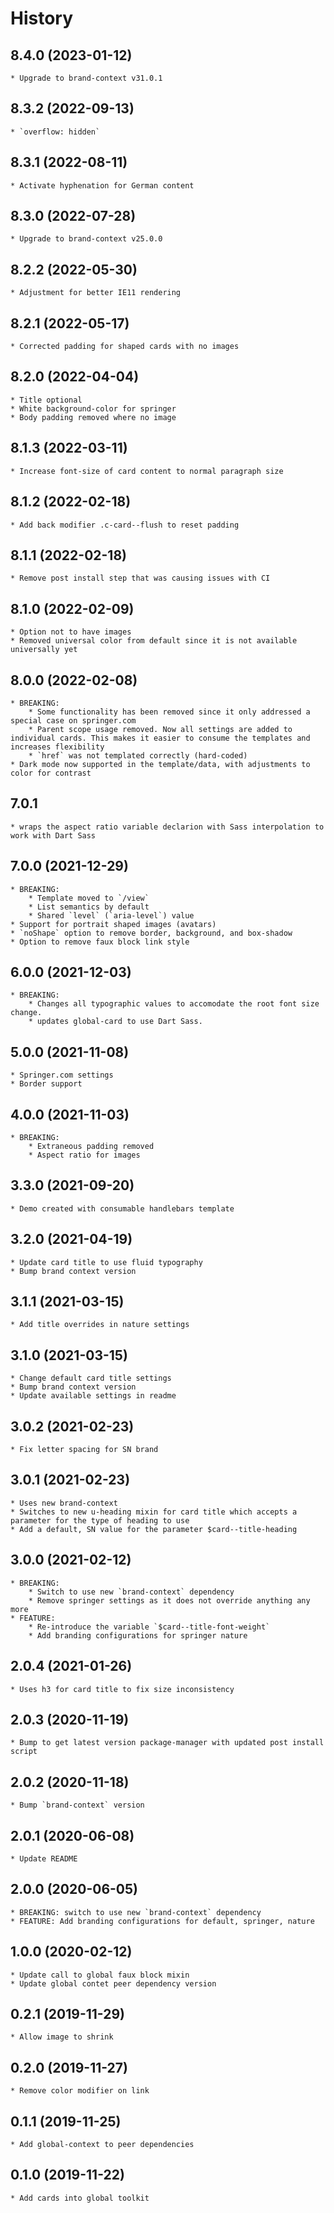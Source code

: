 # History

## 8.4.0 (2023-01-12)
    * Upgrade to brand-context v31.0.1

## 8.3.2 (2022-09-13)
    * `overflow: hidden`

## 8.3.1 (2022-08-11)
    * Activate hyphenation for German content

## 8.3.0 (2022-07-28)
    * Upgrade to brand-context v25.0.0

## 8.2.2 (2022-05-30)
    * Adjustment for better IE11 rendering
## 8.2.1 (2022-05-17)
    * Corrected padding for shaped cards with no images

## 8.2.0 (2022-04-04)
    * Title optional
    * White background-color for springer
    * Body padding removed where no image
## 8.1.3 (2022-03-11)
    * Increase font-size of card content to normal paragraph size

## 8.1.2 (2022-02-18)
    * Add back modifier .c-card--flush to reset padding

## 8.1.1 (2022-02-18)
    * Remove post install step that was causing issues with CI

## 8.1.0 (2022-02-09)
    * Option not to have images
    * Removed universal color from default since it is not available universally yet

## 8.0.0 (2022-02-08)
    * BREAKING:
        * Some functionality has been removed since it only addressed a special case on springer.com
        * Parent scope usage removed. Now all settings are added to individual cards. This makes it easier to consume the templates and increases flexibility
        * `href` was not templated correctly (hard-coded)
    * Dark mode now supported in the template/data, with adjustments to color for contrast

## 7.0.1
    * wraps the aspect ratio variable declarion with Sass interpolation to work with Dart Sass

## 7.0.0 (2021-12-29)
    * BREAKING:
        * Template moved to `/view`
        * List semantics by default
        * Shared `level` (`aria-level`) value
    * Support for portrait shaped images (avatars)
    * `noShape` option to remove border, background, and box-shadow
    * Option to remove faux block link style

## 6.0.0 (2021-12-03)
    * BREAKING:
        * Changes all typographic values to accomodate the root font size change.
        * updates global-card to use Dart Sass.

## 5.0.0 (2021-11-08)
    * Springer.com settings
    * Border support

## 4.0.0 (2021-11-03)
    * BREAKING:
        * Extraneous padding removed
        * Aspect ratio for images

## 3.3.0 (2021-09-20)
    * Demo created with consumable handlebars template

## 3.2.0 (2021-04-19)
    * Update card title to use fluid typography
    * Bump brand context version

## 3.1.1 (2021-03-15)
    * Add title overrides in nature settings

## 3.1.0 (2021-03-15)
    * Change default card title settings
    * Bump brand context version
    * Update available settings in readme

## 3.0.2 (2021-02-23)
    * Fix letter spacing for SN brand

## 3.0.1 (2021-02-23)
    * Uses new brand-context
    * Switches to new u-heading mixin for card title which accepts a parameter for the type of heading to use
    * Add a default, SN value for the parameter $card--title-heading

## 3.0.0 (2021-02-12)
    * BREAKING:
        * Switch to use new `brand-context` dependency
        * Remove springer settings as it does not override anything any more
    * FEATURE:
        * Re-introduce the variable `$card--title-font-weight`
        * Add branding configurations for springer nature

## 2.0.4 (2021-01-26)
    * Uses h3 for card title to fix size inconsistency

## 2.0.3 (2020-11-19)
    * Bump to get latest version package-manager with updated post install script

## 2.0.2 (2020-11-18)
    * Bump `brand-context` version

## 2.0.1 (2020-06-08)
    * Update README

## 2.0.0 (2020-06-05)
    * BREAKING: switch to use new `brand-context` dependency
    * FEATURE: Add branding configurations for default, springer, nature

## 1.0.0 (2020-02-12)
    * Update call to global faux block mixin
    * Update global contet peer dependency version

## 0.2.1 (2019-11-29)
    * Allow image to shrink

## 0.2.0 (2019-11-27)
    * Remove color modifier on link

## 0.1.1 (2019-11-25)
    * Add global-context to peer dependencies

## 0.1.0 (2019-11-22)
    * Add cards into global toolkit
